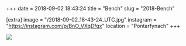 +++
date = 2018-09-02 18:43:24
title = "Bench"
slug = "2018-Bench"

[extra]
image = "/2018-09-02_18-43-24_UTC.jpg"
instagram = "https://instagram.com/p/BnO_VXqDfgx"
location = "Pontarfynach"
+++

<img src="/2018-09-02_18-43-24_UTC.jpg" />
